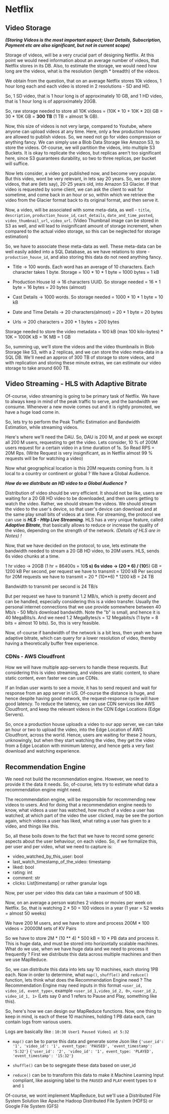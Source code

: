 # Netflix

## Video Storage

***(Storing Videos is the most important aspect; User Details, Subscription, Payment etc are also significant, but not in current scope)***

Storage of videos, will be a very crucial part of designing Netflix. At this point we would need information about an average number of videos, that Netflix stores in its DB. Also, to estimate the storage, we would need how long are the videos, what is the resolution (length * breadth) of the videos.

We obtain from the question, that on an average Netflix stores 10k videos, 1 hour long each and each video is stored in 2 resolutions - SD and HD.

So, 1 SD video, that is 1 hour long is of approximately 10 GB, and 1 HD video, that is 1 hour long is of approximately 20GB.

So, raw storage needed to store all 10K videos = (10K * 10 + 10K * 20) GB = 30 * 10K GB = **300 TB** (1 TB = almost 1k GB).

Now, this size of videos is not very large, compared to Youtube, where anyone can upload videos at any time. Here, only a few production houses are allowed to publish videos. So, we need not go for video compression or anything fancy. We can simply use a Blob Data Storage like Amazon S3, to store the videos. Of-course, we will partition the videos, into multiple S3 Buckets. It is okay to replicate the videos, but replicas aren't too significant here, since S3 guarantees durability, so two to three replicas, per bucket will suffice.

Now lets consider, a video got published now, and become very popular. But this video, wont be very relevant, in lets say 20 years. So, we can store videos, that are (lets say), 20-25 years old, into Amazon S3 Glacier. If that video is requested by some client, we can ask the client to wait for sometime, and come back in an hour or so, within which we retrieve the video from the Glacier format back to its original format, and then serve it.

Now, a video, will be associated with some meta-data, as well - `title`, `description`, `production_house_id`, `cast_details`, `date_and_time_posted`, `video_thumbnail_url`, `video_url`. (Video Thumbnail image can be stored in S3 as well, and will lead to insignificant amount of storage increment, when compared to the actual video storage, so this can be neglected for storage estimation)

So, we have to associate  these meta-data as well. These meta-data can be well easily added into a SQL Database, as we have relations to store - `production_house_id`, and also storing this data do not need anything fancy.

* Title -> 100 words. Each word has an average of 10 characters. Each character takes 1 byte. Storage = 100 * 10 * 1 byte = 1000 bytes = 1 kB

* Production House Id -> 16 characters UUID. So storage needed = 16 * 1 byte = 16 bytes = 20 bytes (almost)

* Cast Details -> 1000 words. So storage needed = 1000 * 10 * 1 byte = 10 kB

* Date and Time Details -> 20 characters(almost) = 20 * 1 byte = 20 bytes

* Urls -> 200 characters = 200 * 1 bytes = 200 bytes

Storage needed to store the video metadata = 100 kB (max 100 kilo-bytes) * 10K = 1000K kB = 1K MB = 1 GB

So, summing up, we'll store the videos and the video thumbnails in Blob Storage like S3, with a 2 replicas, and we can store the video meta-data in a SQL DB. We'll need an approx of 300 TB of storage to store videos, and with replication and storing these minute extras, we can estimate our video storage to take around 600 TB.

## Video Streaming - HLS with Adaptive Bitrate

Of-course, video streaming is going to be primary task of Netflix. We have to always keep in mind of the peak traffic to serve, and the bandwidth we consume. Whenever a new movie comes out and it is rightly promoted, we have a huge load come in.

So, lets try to perform the Peak Traffic Estimation and Bandwidth Estimation, while streaming videos.

Here's where we'll need the DAU. So, DAU is 200 M, and at peek we except all 200 M users, requesting to get the video.
Lets consider, 10 % of 200M users request for a certain video in a time duration of 1s. So Read RPS = 20M Rps. (Write Request is very insignificant, as in Netflix almost 99 % requests will be for watching a video)

Now what geographical location is this 20M requests coming from. Is it local to a country or continent or global ? We have a Global Audience.

***How do we distribute an HD video to a Global Audience ?***

Distribution of video should be very efficient. It should not be like, users are waiting for a 20 GB HD video to be downloaded, and then users getting to watch the video. Rather, we should stream the videos. We should stream the video to the user's device, so that user's device can download and at the same play small bits of videos at a time. For streaming, the protocol we can use is ***HLS - Http Live Streaming***. HLS has a very unique feature, called ***Adaptive Bitrate***, that basically allows to reduce or increase the quality of the video, depending on the strength of the network. *(Details of HLS are in Notes) !*

Now, that we have decided on the protocol, to use, lets estimate the bandwidth needed to stream a 20 GB HD video, to 20M users. HLS, sends 6s video chunks at a time.

1 hr video -> 20GB (1 hr = 86400s = 10**5 s)
6s video -> (20 * 6) / (10**5) GB = 1200 kB
Per second, per request we have to transmit = 1200 kB
Per second for 20M requests we have to transmit = 20 * (10**6) * 1200 kB = 24 TB

Bandwidth to transmit per second is 24 TB/s

But per request we have to transmit 1.2 MB/s, which is pretty decent and can be handled, especially considering this is a video transfer. Usually the personal internet connections that we use provide somewhere between 40 Mb/s - 50 Mb/s download bandwidth. Note the "b" is small, and hence it is 40 MegaBits/s. And we need 1.2 MegaBytes/s = 12 Megabits/s (1 byte = 8 bits = almost 10 bits). So, this is very feasible.

Now, of-course if bandwidth of the network is a bit less, then yeah we have adaptive bitrate, which can query for a lower resolution of video, thereby having a theoretically buffer free experience.

### CDNs - AWS Cloudfront

How we will have multiple app-servers to handle these requests. But considering this is video streaming, and videos are static content, to share static content, even faster we can use CDNs.

If an Indian user wants to see a movie, it has to send request and wait for response from an app server in US. Of-course the distance is huge, and hence despite having good network, the request-response cycle will have good latency. To reduce the latency, we can use CDN services like AWS Cloudfront, and keep the relevant videos in the CDN Edge Locations (Edge Servers).

So, once a production house uploads a video to our app server, we can take an hour or two to upload the video, into the Edge Location of AWS Cloudfront, across the world. Hence, users are waiting for these 2 hours, unknowingly, but when they start watching the video, they get the video from a Edge Location with minimum latency, and hence gets a very fast download and watching experience.

## Recommendation Engine

We need not build the recommendation engine. However, we need to provide it the data it needs. So, of-course, lets try to estimate what data a recommendation engine might need.

The recommendation engine, will be responsible for recommending new videos to users. And for doing that a recommendation engine needs to know, what videos a user has watched, how much of a video a user has watched, at which part of the video the user clicked, may be see the portion again, which videos a user has liked, what rating a user has given to a video, and things like this.

So, all these boils down to the fact that we have to record some generic aspects about the user behaviour, on each video. So, if we formalize this, per user and per video, what we need to capture is:

* video_watched_by_this_user: bool
* last_watch_timestamp_of_the_video: timestamp
* liked: bool
* rating: int
* comment: str
* clicks: List[timestamp] or rather granular logs

Now, per user per video this data can take a maximum of 500 kB.

Now, on an average a person watches 2 videos or movies per week on Netflix. So, that is watching 2 * 50 = 100 videos in a year (1 year = 52 weeks = almost 50 weeks)

We have 200 M users, and we have to store and process 200M * 100 videos = 20000M sets of KV Pairs

So we have to store 2M * (10 ** 4) * 500 kB = 10 * PB data and process it. This is huge data, and must be stored into horizontally scalable machines. What do we use, when we have huge data and we need to process it frequently ? First we distribute this data across multiple machines and then we use MapReduce.

So, we can distribute this data into lets say 10 machines, each storing 1PB each. Now in order to determine, what `map()`, `shuffle()` and `reduce()` function, lets think what does the Recommendation Engine need ? The Recommendation Engine may need inputs in this format `<user_id, video_id, event_type>`, example `<user_id_1,video_id_2, 0>`, `<user_id_2, video_id_1, 1>` (Lets say 0 and 1 refers to Pause and Play, something like this).

So, here's how we can design our MapReduce functions. Now, one thing to keep in mind, is each of these 10 machines, holding 1 PB data each, can contain logs from various users.

Logs are basically like : `10:30 User1 Paused Video1 at 5:32`

* `map()` can be to parse this data and generate some Json like 
`{'user_id': '1', 'video_id': '1', event_type: 'PAUSED', 'event_timestamp': '5:32'}`
`{'user_id': '2', 'video_id': '1', event_type: 'PLAYED', 'event_timestamp': '15:32'}`

* `shuffle()` can be to segregate these data based on user_id

* `reduce()` can be to transform this data to make it Machine Learning Input compliant, like assigning label to the `PAUSED` and `PLAY` event types to `0` and `1`

Of-course, we wont implement MapReduce, but we'll use a Distributed File System Solution like Apache Hadoop Distributed File System (HDFS) or Google File System (GFS)
